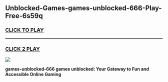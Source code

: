 
## Unblocked-Games-games-unblocked-666-Play-Free-6s59q
<h3>
<a href="https://premium76.site?title=games-unblocked-666&ref=21A">CLICK TO PLAY</a></h3>
<hr>

<h3>
<a href="https://premium76.site?title=games-unblocked-666&ref=21A">CLICK 2 PLAY</a>
  
</h3>

<a href="https://premium76.site?title=games-unblocked-666&ref=21A"><img src="https://clearcache.store/games.png"></a>


**games-unblocked-666 games unblocked: Your Gateway to Fun and Accessible Online Gaming**
